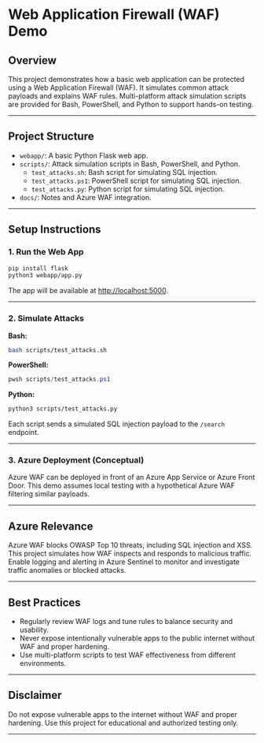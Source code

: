 # Web Application Firewall (WAF) Demo

## Overview

This project demonstrates how a basic web application can be protected using a Web Application Firewall (WAF). It simulates common attack payloads and explains WAF rules. Multi-platform attack simulation scripts are provided for Bash, PowerShell, and Python to support hands-on testing.

---

## Project Structure

- `webapp/`: A basic Python Flask web app.
- `scripts/`: Attack simulation scripts in Bash, PowerShell, and Python.
  - `test_attacks.sh`: Bash script for simulating SQL injection.
  - `test_attacks.ps1`: PowerShell script for simulating SQL injection.
  - `test_attacks.py`: Python script for simulating SQL injection.
- `docs/`: Notes and Azure WAF integration.

---

## Setup Instructions

### 1. Run the Web App

```bash
pip install flask
python3 webapp/app.py
```

The app will be available at [http://localhost:5000](http://localhost:5000).

---

### 2. Simulate Attacks

**Bash:**
```bash
bash scripts/test_attacks.sh
```

**PowerShell:**
```powershell
pwsh scripts/test_attacks.ps1
```

**Python:**
```bash
python3 scripts/test_attacks.py
```

Each script sends a simulated SQL injection payload to the `/search` endpoint.

---

### 3. Azure Deployment (Conceptual)

Azure WAF can be deployed in front of an Azure App Service or Azure Front Door. This demo assumes local testing with a hypothetical Azure WAF filtering similar payloads.

---

## Azure Relevance

Azure WAF blocks OWASP Top 10 threats, including SQL injection and XSS. This project simulates how WAF inspects and responds to malicious traffic. Enable logging and alerting in Azure Sentinel to monitor and investigate traffic anomalies or blocked attacks.

---

## Best Practices

- Regularly review WAF logs and tune rules to balance security and usability.
- Never expose intentionally vulnerable apps to the public internet without WAF and proper hardening.
- Use multi-platform scripts to test WAF effectiveness from different environments.

---

## Disclaimer

Do not expose vulnerable apps to the internet without WAF and proper hardening. Use this project for educational and authorized testing only.

---
